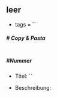 ## leer 

* tags = ``

##### # Copy & Pasta

```

```



##### #Nummer

* Titel: ``

* Beschreibung:

  ```markdown
  
  ```
